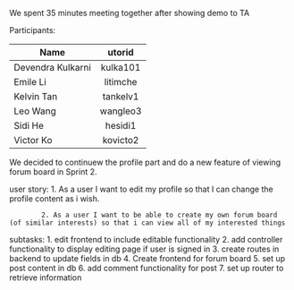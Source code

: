 We spent 35 minutes meeting together after showing demo to TA

Participants:


| Name        | utorid           | 
| ------------- |:-------------:| 
| Devendra Kulkarni       | kulka101 | 
| Emile Li      | litimche      | 
| Kelvin Tan | tankelv1      | 
| Leo Wang        | wangleo3 | 
| Sidi He       | hesidi1     | 
| Victor Ko | kovicto2      | 

We decided to continuew the profile part and do a new feature of viewing forum board in Sprint 2.

user story: 1. As a user I want to edit my profile so that I can change the profile content as i wish.

            2. As a user I want to be able to create my own forum board (of similar interests) so that i can view all of my interested things


subtasks: 1. edit frontend to include editable functionality
          2. add controller functionality to display editing page if user is signed in
          3. create routes in backend to update fields in db
          4. Create frontend for forum board
          5. set up post content in db
          6. add comment functionality for post
          7. set up router to retrieve information

